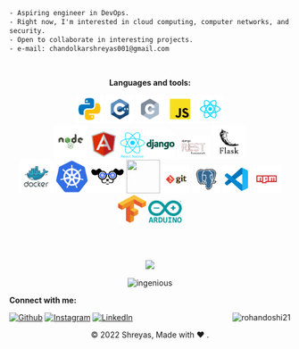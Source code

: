 <!-- <table align="center">
  <tr>
  <td valign="top"><div>
 <kbd>
<img src="images/Hello2.gif" width="200" height="200"/>    <p align = "right"> 
 </kbd>
</div></td>
    <td valign="top"><div>
- 🔭 I’m currently working on : <b>Dockerization and database</b><br/>
- 🌱 I’m currently learning : <b>DevOps and networks</b><br/>
- 💬 Ask me about : <b>Backend development</b><br/>
- 📫 How to reach me: <b>chandolkarshreyas001@gmail.com</b>
</div>
<br/>

</td>
  </tr>
</table> -->
 
 
```
- Aspiring engineer in DevOps.
- Right now, I'm interested in cloud computing, computer networks, and security.
- Open to collaborate in interesting projects.
- e-mail: chandolkarshreyas001@gmail.com
```
<br/>
<p align="center" >
  <b>Languages and tools:</b>
</p>

<p align="center">
	<img src="images/python.svg" width="50" height="50"/>
	<img src="images/c++.svg" width="50" height="50"/>
	<img src="images/c.svg" width="50" height="50"/>
	<img src="images/javascript.svg" width="50" height="50"/>
	<img src="images/react.svg" width="50" height="50"/><br>
	<img src="images/nodejs.svg" width="60" height="60"/>
	<img src="images/angular.svg" width="50" height="50"/>
	<img src="images/reactnative.png" width="45" height="50"/>
	<img src="images/django.svg" width="50" height="50"/>
	<img src="images/drf.png" width="60" height="40"/>
	<img src="images/flask.svg" width="60" height="60"/><br>
	<img src="images/docker.svg" width="60" height="60"/>
	<img src="images/kubernetes.png" width="60" height="60"/>
	<img src="images/k9s.png" width="60" height="60"/>
	<img src="https://imgs.search.brave.com/HIa4PUErJbGS6Hg95jRfAhvujJ4aqwpnNRdga_wCzFk/rs:fit:768:745:1/g:ce/aHR0cDovL2Nsb3Vk/bWFuaWFjLm5ldC93/cC1jb250ZW50L3Vw/bG9hZHMvMjAxNy8x/MC9taW5pa3ViZS1s/b2dvLTc2OHg3NDUu/cG5n" width="60" height="60"/>
	<img src="images/git.svg" width="50" height="50"/>
	<img src="images/postgresql.svg" width="50" height="50"/>
	<img src="images/vscode.svg" width="50" height="50"/>
	<img src="images/npm.svg" width="50" height="50"/>
	<img src="images/tensorflow.png" width="50" height="50"/>
	<img src="images/arduino.png" width="60" height="40"/>
</p>
<br/><br/>

<!-- <div align = "center">

[![trophy](https://github-profile-trophy.vercel.app/?username=Chandolkar001)](https://github.com/ryo-ma/github-profile-trophy)

</div> -->

	



<!-- 
<p align="center">
<table align="center">
  <tr>
 <img align="center" src="https://github-readme-streak-stats.herokuapp.com?user=Chandolkar001&hide_border=true&date_format=M%20j%5B%2C%20Y%5D" alt="My github stats" />
<img align="center" src="https://github-readme-stats.vercel.app/api?username=Chandolkar001&show_icons=true&include_all_commits=true&hide_border=true" alt="My github stats" />
  </tr>
  <tr align="center">
<img align="center" src="https://github-readme-stats.vercel.app/api/top-langs/?username=Chandolkar001&layout=compact&hide_border=true" />
  </tr>
</table>
<p> -->
<p align="center"><img height="180em" src="https://github-readme-stats.vercel.app/api?username=Chandolkar001&show_icons=true&theme=radical&count_private=true&include_all_commits=true" align = "center"></p>

<p align="center"><img height="180em" src="https://github-profile-summary-cards.vercel.app/api/cards/profile-details?username=Chandolkar001&theme=github" alt="ingenious" align = "center"/></p>


<b>Connect with me:</b>

[<img alt="Github" src="https://img.shields.io/badge/GitHub-%2312100E.svg?&style=for-the-badge&logo=Github&logoColor=white" />](https://github.com/Chandolkar001)
[<img alt="Instagram" src="https://img.shields.io/badge/Instagram-E4405F?style=for-the-badge&logo=instagram&logoColor=white" />](https://www.instagram.com/shreyasc_01/)
[<img alt="LinkedIn" src="https://img.shields.io/badge/LinkedIn-0077B5?style=for-the-badge&logo=linkedin&logoColor=white" />](https://www.linkedin.com/in/shreyas-chandolkar-056847214/)
<img align = "right" src="https://komarev.com/ghpvc/?username=Chandolkar001&label=Profile%20views&color=0e75b6&style=flat" alt="rohandoshi21" />
 <br>

<p align="center"> © 2022 Shreyas, Made with ❤️ . </p>


